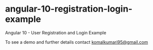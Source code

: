 # angular-10-registration-login-example

Angular 10 - User Registration and Login Example

To see a demo and further details contact komalkumari95@gmail.com
